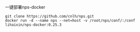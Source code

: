 一键部署nps-docker


    git clone https://github.com/cnlh/nps.git
    docker run -d --name nps --net=host -v /root/nps/conf/:/conf lihaixin/nps-docker:0.25.3
